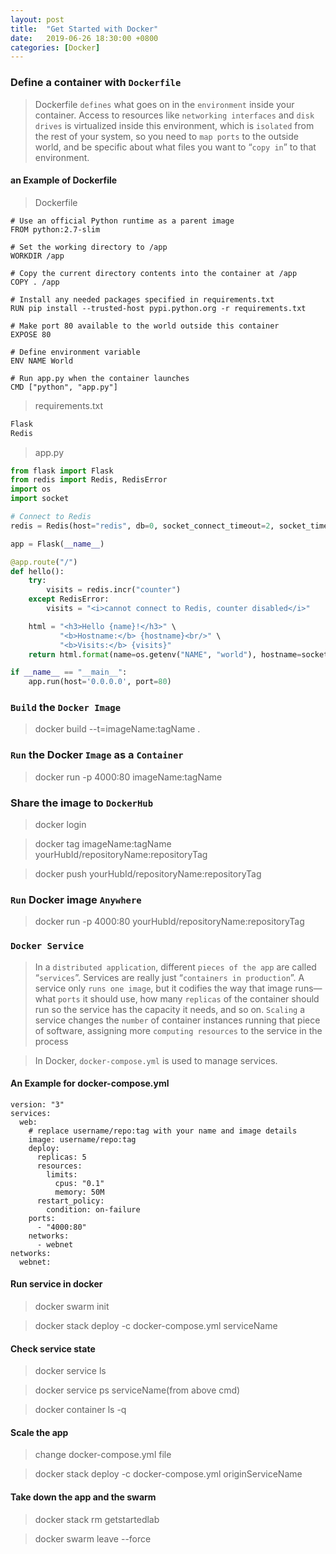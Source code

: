```yaml
---
layout: post
title:  "Get Started with Docker"
date:   2019-06-26 18:30:00 +0800
categories: [Docker]
---
```

### Define a container with `Dockerfile`
>Dockerfile `defines` what goes on in the `environment` inside your container. Access to resources like `networking interfaces` and `disk drives` is virtualized inside this environment, which is `isolated` from the rest of your system, so you need to `map ports` to the outside world, and be specific about what files you want to “`copy in`” to that environment. 

#### an Example of Dockerfile

> Dockerfile

```docker
# Use an official Python runtime as a parent image
FROM python:2.7-slim

# Set the working directory to /app
WORKDIR /app

# Copy the current directory contents into the container at /app
COPY . /app

# Install any needed packages specified in requirements.txt
RUN pip install --trusted-host pypi.python.org -r requirements.txt

# Make port 80 available to the world outside this container
EXPOSE 80

# Define environment variable
ENV NAME World

# Run app.py when the container launches
CMD ["python", "app.py"]
```

> requirements.txt

```txt
Flask
Redis
```

> app.py

```python
from flask import Flask
from redis import Redis, RedisError
import os
import socket

# Connect to Redis
redis = Redis(host="redis", db=0, socket_connect_timeout=2, socket_timeout=2)

app = Flask(__name__)

@app.route("/")
def hello():
    try:
        visits = redis.incr("counter")
    except RedisError:
        visits = "<i>cannot connect to Redis, counter disabled</i>"

    html = "<h3>Hello {name}!</h3>" \
           "<b>Hostname:</b> {hostname}<br/>" \
           "<b>Visits:</b> {visits}"
    return html.format(name=os.getenv("NAME", "world"), hostname=socket.gethostname(), visits=visits)

if __name__ == "__main__":
    app.run(host='0.0.0.0', port=80)
```

### `Build` the `Docker Image`
> docker build --t=imageName:tagName .

### `Run` the Docker `Image` as a `Container`
> docker run -p 4000:80 imageName:tagName

### Share the image to `DockerHub`
> docker login

> docker tag imageName:tagName yourHubId/repositoryName:repositoryTag

> docker push yourHubId/repositoryName:repositoryTag

### `Run` Docker image `Anywhere`

> docker run -p 4000:80 yourHubId/repositoryName:repositoryTag


### `Docker Service`
> In a `distributed application`, different `pieces of the app` are called “`services`”.
Services are really just “`containers in production`”. A service only `runs one image`, but it codifies the way that image runs—what `ports` it should use, how many `replicas` of the container should run so the service has the capacity it needs, and so on. `Scaling` a service changes the `number` of container instances running that piece of software, assigning more `computing resources` to the service in the process

> In Docker, `docker-compose.yml` is used to manage services.

#### An Example for docker-compose.yml

```docker
version: "3"
services:
  web:
    # replace username/repo:tag with your name and image details
    image: username/repo:tag
    deploy:
      replicas: 5
      resources:
        limits:
          cpus: "0.1"
          memory: 50M
      restart_policy:
        condition: on-failure
    ports:
      - "4000:80"
    networks:
      - webnet
networks:
  webnet:
```
#### Run service in docker

> docker swarm init

> docker stack deploy -c docker-compose.yml serviceName

#### Check service state

> docker service ls

> docker service ps serviceName(from above cmd)

> docker container ls -q

#### Scale the app

> change docker-compose.yml file

> docker stack deploy -c docker-compose.yml originServiceName

#### Take down the app and the swarm

> docker stack rm getstartedlab

> docker swarm leave --force


